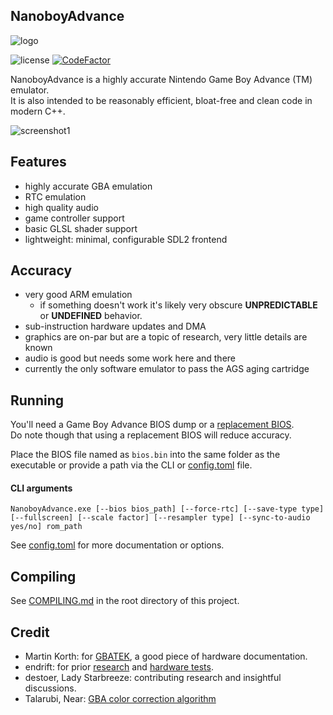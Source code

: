 <h2>NanoboyAdvance</h2>

![logo](media/logo_cropped.png)

![license](https://img.shields.io/github/license/fleroviux/NanoboyAdvance)
[![CodeFactor](https://www.codefactor.io/repository/github/fleroviux/NanoboyAdvance/badge)](https://www.codefactor.io/repository/github/fleroviux/NanoboyAdvance)

NanoboyAdvance is a highly accurate Nintendo Game Boy Advance (TM) emulator.<br>
It is also intended to be reasonably efficient, bloat-free and clean code in modern C++.

![screenshot1](media/screenshot1.png)

## Features

- highly accurate GBA emulation
- RTC emulation
- high quality audio
- game controller support
- basic GLSL shader support
- lightweight: minimal, configurable SDL2 frontend

## Accuracy
- very good ARM emulation
  - if something doesn't work it's likely very obscure **UNPREDICTABLE** or **UNDEFINED** behavior.
- sub-instruction hardware updates and DMA
- graphics are on-par but are a topic of research, very little details are known 
- audio is good but needs some work here and there
- currently the only software emulator to pass the AGS aging cartridge

## Running

You'll need a Game Boy Advance BIOS dump or a [replacement BIOS](https://github.com/Nebuleon/ReGBA/blob/master/bios/gba_bios.bin).  
Do note though that using a replacement BIOS will reduce accuracy.

Place the BIOS file named as `bios.bin` into the same folder as the executable or provide a path via the CLI or [config.toml](https://github.com/fleroviux/NanoboyAdvance/blob/master/resource/config.toml) file.

#### CLI arguments
```
NanoboyAdvance.exe [--bios bios_path] [--force-rtc] [--save-type type] [--fullscreen] [--scale factor] [--resampler type] [--sync-to-audio yes/no] rom_path
```
See [config.toml](https://github.com/fleroviux/NanoboyAdvance/blob/master/resource/config.toml) for more documentation or options.

## Compiling

See [COMPILING.md](https://github.com/fleroviux/NanoboyAdvance/blob/master/COMPILING.md) in the root directory of this project.

## Credit

- Martin Korth: for [GBATEK](http://problemkaputt.de/gbatek.htm), a good piece of hardware documentation.
- endrift: for prior [research](http://mgba.io/tag/emulation/) and [hardware tests](https://github.com/mgba-emu/suite).
- destoer, Lady Starbreeze: contributing research and insightful discussions.
- Talarubi, Near: [GBA color correction algorithm](https://byuu.net/video/color-emulation)
